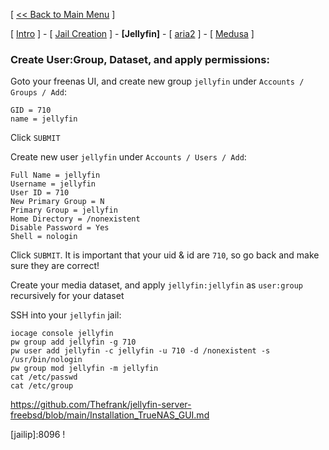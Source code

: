 [ [<< Back to Main Menu](https://github.com/seth586/guides/blob/master/README.md) ]

[ [Intro](README.md) ] - [ [Jail Creation](1_jail.md) ] - **[Jellyfin]** - [ [aria2](3_aria2.md) ] - [ [Medusa](4_medusa.md) ]

### Create User:Group, Dataset, and apply permissions:
Goto your freenas UI, and create new group `jellyfin` under `Accounts / Groups / Add`:
```
GID = 710
name = jellyfin
```
Click `SUBMIT`

Create new user `jellyfin` under `Accounts / Users / Add`:
```
Full Name = jellyfin
Username = jellyfin
User ID = 710
New Primary Group = N
Primary Group = jellyfin
Home Directory = /nonexistent
Disable Password = Yes
Shell = nologin
```
Click `SUBMIT`. It is important that your uid & id are `710`, so go back and make sure they are correct!

Create your media dataset, and apply `jellyfin:jellyfin` as `user:group` recursively for your dataset

SSH into your `jellyfin` jail:
```
iocage console jellyfin
pw group add jellyfin -g 710
pw user add jellyfin -c jellyfin -u 710 -d /nonexistent -s /usr/bin/nologin
pw group mod jellyfin -m jellyfin
cat /etc/passwd
cat /etc/group
```

https://github.com/Thefrank/jellyfin-server-freebsd/blob/main/Installation_TrueNAS_GUI.md

[jailip]:8096 !
